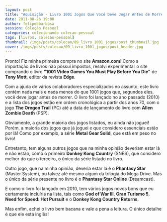 ```yaml
---
layout: post
title: "Aquisição - Livro 1001 Jogos Que Você Deve Jogar Antes de Morrer"
date: 2011-08-26 19:00
author: felipebbarbosa
session: Coleção Pessoal
categories: colecionando colecao-pessoal
tags: [livros, colecao-pessoal]
thumbnail: /imgs/posts/colecao/09_livro_1001_jogos/post_thumbnail.jpg
cover: /imgs/posts/colecao/09_livro_1001_jogos/post_header.jpg
---
```


Pronto! Fiz minha primeira compra no site **Amazon.com**! Como a importação de livros não possui
impostos, resolvi experimentar o site comprando o livro **"1001 Video Games You Must Play Before
You Die"** de **Tony Mott**, editor da revista **Edge**.

<!--more-->

Com a ajuda de vários colaboradores especializados no assunto, este livro contém nada mais e nada
menos do que 1001 jogos que, segundos eles, você deve jogar antes de morrer. O livro foi lançado
no ano passado (2010) e a lista dos jogos estão em ordem cronológica a partir dos anos 70, com o
jogo **The Oregon Trail** (PC) até a data de lançamento do livro com **Allen Zombie Death** (PSP).

Obviamente, a grande maioria dos jogos listados, eu ainda não joguei! Porém, a maioria dos jogos
que já joguei e que considero essenciais estão por lá! Como por exemplo, a série **Metal Gear Solid**,
que está em peso no livro!

Entretanto, tem alguns outros jogos que na minha opinião deveriam estar lá e não estão, como o
primeiro **Donkey Kong Country** (SNES), que considero melhor do que o terceiro, o único da série
listado no livro.

Outro jogo, que na minha opinião, deveria estar lá é o **Phantasy Star** (Master System), ou talvez
até mesmo algum da trilogia do Mega Drive. Mas o único da série presente no livro é o
**Phantasy Star Online** (Dreamcast).

E como o livro foi lançado em 2010, tem vários jogos novos bons que eu certamente incluíria na
lista, tais como **God of War III**, **Gran Turismo 5**, **Need for Speed: Hot Pursuit** e o
**Donkey Kong Country Returns**.

Mas enfim, achei o livro bem bacana e vale a pena a leitura. O único detalhe é que ele está inglês!
